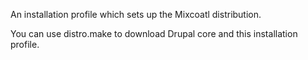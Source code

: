 An installation profile which sets up the Mixcoatl distribution.

You can use distro.make to download Drupal core and this installation profile.
